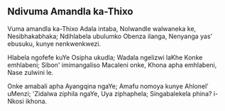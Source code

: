 ## Ndivuma Amandla ka-Thixo

Vuma amandla ka-Thixo Adala intaba,
Nolwandle walwaneka ke, Nesibhakabhaka;
Ndihlabela ubulumko Obenza ilanga,
Nenyanga yas' ebusuku, kunye nenkwenkwezi.

Hlabela ngofefe kuYe Osipha ukudla;
Wadala ngelizwi laKhe Konke emhlabeni;
Sibon' imimangaliso Macaleni onke,
Khona apha emhlabeni, Nase zulwini le.

Onke amabali apha Ayangqina ngaYe;
Amafu nomoya kunye Ahlonel' uMenzi;
'Zidalwa ziphila ngaYe, Uya ziphaphela;
Singabalekela phina? i-Nkosi ikhona.

